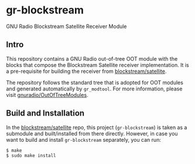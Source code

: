 # gr-blockstream

GNU Radio Blockstream Satellite Receiver Module

## Intro

This repository contains a GNU Radio out-of-tree OOT module with the
blocks that compose the Blockstream Satellite receiver implementation.
It is a pre-requisite for building the receiver from
[blockstream/satellite](https://github.com/Blockstream/satellite).

The repository follows the standard tree that is adopted for OOT
modules and generated automatically by `gr_modtool`. For more
information, please visit
[gnuradio/OutOfTreeModules](https://wiki.gnuradio.org/index.php/OutOfTreeModules).

## Build and Installation

In the
[blockstream/satellite](https://github.com/Blockstream/satellite)
repo, this project (`gr-blockstream`) is taken as a submodule and
built/installed from there directly. However, in case you want to
build and install `gr-blockstream` separately, you can run:

```
$ make
$ sudo make install
```

